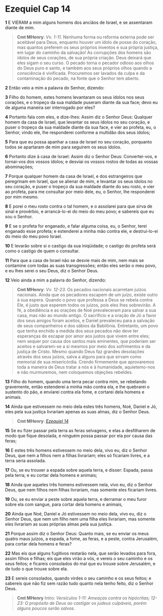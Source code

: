 # Ezequiel Cap 14

**1** 	E VIERAM a mim alguns homens dos anciãos de Israel, e se assentaram diante de mim.

> **Cmt MHenry**: *Vv. 1-11.* Nenhuma forma ou reforma externa pode ser aceitável para Deus, enquanto houver um ídolo de posse do coração, mas quantos preferem os seus próprios inventos e sua própria justiça, em lugar do caminho da salvação! As corrupções dos homens são ídolos de seus corações, de sua própria criação. Deus deixará que eles sigam o seu curso. O pecado torna o pecador odioso aos olhos do Deus puro e santo, e também aos seus próprios olhos quando a consciência é vivificada. Procuremos ser lavados da culpa e da contaminação do pecado, na fonte que o Senhor tem aberto.

**2** 	Então veio a mim a palavra do Senhor, dizendo:

**3** 	Filho do homem, estes homens levantaram os seus ídolos nos seus corações, e o tropeço da sua maldade puseram diante da sua face; devo eu de alguma maneira ser interrogado por eles?

**4** 	Portanto fala com eles, e dize-lhes: Assim diz o Senhor Deus: Qualquer homem da casa de Israel, que levantar os seus ídolos no seu coração, e puser o tropeço da sua maldade diante da sua face, e vier ao profeta, eu, o Senhor, vindo ele, lhe responderei conforme a multidão dos seus ídolos;

**5** 	Para que eu possa apanhar a casa de Israel no seu coração, porquanto todos se apartaram de mim para seguirem os seus ídolos.

**6** 	Portanto dize à casa de Israel: Assim diz o Senhor Deus: Convertei-vos, e tornai-vos dos vossos ídolos; e desviai os vossos rostos de todas as vossas abominações;

**7** 	Porque qualquer homem da casa de Israel, e dos estrangeiros que peregrinam em Israel, que se alienar de mim, e levantar os seus ídolos no seu coração, e puser o tropeço da sua maldade diante do seu rosto, e vier ao profeta, para me consultar por meio dele, eu, o Senhor, lhe responderei por mim mesmo.

**8** 	E porei o meu rosto contra o tal homem, e o assolarei para que sirva de sinal e provérbio, e arrancá-lo-ei do meio do meu povo; e sabereis que eu sou o Senhor.

**9** 	E se o profeta for enganado, e falar alguma coisa, eu, o Senhor, terei enganado esse profeta; e estenderei a minha mão contra ele, e destruí-lo-ei do meio do meu povo Israel.

**10** 	E levarão sobre si o castigo da sua iniqüidade; o castigo do profeta será como o castigo de quem o consultar.

**11** 	Para que a casa de Israel não se desvie mais de mim, nem mais se contamine com todas as suas transgressões; então eles serão o meu povo, e eu lhes serei o seu Deus, diz o Senhor Deus.

**12** 	Veio ainda a mim a palavra do Senhor, dizendo:

> **Cmt MHenry**: *Vv. 12-23.* Os pecados nacionais acarretam juízos nacionais. Ainda que os pecadores escapem de um juízo, existe outro à sua espera. Quando o povo que professa a Deus se rebela contra Ele, é justo que esperem todos os juízos, pois eles lhes sobrevirão. A fé, a obediência e as orações de Noé prevaleceram para salvar a sua casa, mas não ao mundo antigo. O sacrifício e a oração de Jó a favor dos seus amigos foram aceitos, e Daniel prevaleceu para a salvação de seus companheiros e dos sábios da Babilônia. Entretanto, um povo que tenha enchido a medida dos seus pecados não deve ter esperanças de escapar por amor aos justos que vivem entre eles; nem sequer por causa dos santos mais eminentes, que poderíam ser aceitos e salvarem-se a si mesmos por meio dos sofrimentos e da justiça de Cristo. Mesmo quando Deus faz grandes desolações através dos seus juízos, salva a alguns para que sirvam como memorial de sua misericórdia. Crendo firmemente que aprovaremos toda a maneira de Deus tratar a nós e à humanidade, aquietemo-nos e não murmuremos, nem coloquemos objeções rebeldes.

**13** 	Filho do homem, quando uma terra pecar contra mim, se rebelando gravemente, então estenderei a minha mão contra ela, e lhe quebrarei o sustento do pão, e enviarei contra ela fome, e cortarei dela homens e animais.

**14** 	Ainda que estivessem no meio dela estes três homens, Noé, Daniel e Jó, eles pela sua justiça livrariam apenas as suas almas, diz o Senhor Deus.

> **Cmt MHenry**: *[Ezequiel 14](../26A-Ez/14.md#0)*

**15** 	Se eu fizer passar pela terra as feras selvagens, e elas a desfilharem de modo que fique desolada, e ninguém possa passar por ela por causa das feras;

**16** 	E estes três homens estivessem no meio dela, vivo eu, diz o Senhor Deus, que nem a filhos nem a filhas livrariam; eles só ficariam livres, e a terra seria assolada.

**17** 	Ou, se eu trouxer a espada sobre aquela terra, e disser: Espada, passa pela terra; e eu cortar dela homens e animais;

**18** 	Ainda que aqueles três homens estivessem nela, vivo eu, diz o Senhor Deus, que nem filhos nem filhas livrariam, mas somente eles ficariam livres.

**19** 	Ou, se eu enviar a peste sobre aquela terra, e derramar o meu furor sobre ela com sangue, para cortar dela homens e animais,

**20** 	Ainda que Noé, Daniel e Jó estivessem no meio dela, vivo eu, diz o Senhor Deus, que nem um filho nem uma filha eles livrariam, mas somente eles livrariam as suas próprias almas pela sua justiça.

**21** 	Porque assim diz o Senhor Deus: Quanto mais, se eu enviar os meus quatro maus juízos, a espada, a fome, as feras, e a peste, contra Jerusalém, para cortar dela homens e feras?

**22** 	Mas eis que alguns fugitivos restarão nela, que serão levados para fora, assim filhos e filhas; eis que eles virão a vós, e vereis o seu caminho e os seus feitos; e ficareis consolados do mal que eu trouxe sobre Jerusalém, e de tudo o que trouxe sobre ela.

**23** 	E sereis consolados, quando virdes o seu caminho e os seus feitos; e sabereis que não fiz sem razão tudo quanto nela tenho feito, diz o Senhor Deus.


> **Cmt MHenry** Intro: *Versículos 1-11: Ameaças contra os hipócritas; 12-23: O propósito de Deus ao castigar os judeus culpáveis, porém alguns poucos serão salvos.*